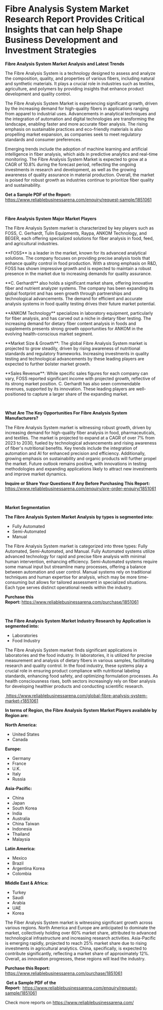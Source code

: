 <p><h1>Fibre Analysis System Market Research Report Provides Critical Insights that can help Shape Business Development and Investment Strategies</h1></p><p><strong>Fibre Analysis System Market Analysis and Latest Trends</strong></p>
<p><p>The Fibre Analysis System is a technology designed to assess and analyze the composition, quality, and properties of various fibers, including natural and synthetic materials. It plays a crucial role in industries such as textiles, agriculture, and polymers by providing insights that enhance product development and quality control. </p><p>The Fibre Analysis System Market is experiencing significant growth, driven by the increasing demand for high-quality fibers in applications ranging from apparel to industrial uses. Advancements in analytical techniques and the integration of automation and digital technologies are transforming the landscape, enabling faster and more accurate fiber analysis. The rising emphasis on sustainable practices and eco-friendly materials is also propelling market expansion, as companies seek to meet regulatory standards and consumer preferences.</p><p>Emerging trends include the adoption of machine learning and artificial intelligence in fiber analysis, which aids in predictive analytics and real-time monitoring. The Fibre Analysis System Market is expected to grow at a CAGR of 10.8% during the forecast period, reflecting the ongoing investments in research and development, as well as the growing awareness of quality assurance in material production. Overall, the market is poised for robust growth as industries continue to prioritize fiber quality and sustainability.</p></p>
<p><strong>Get a Sample PDF of the Report:&nbsp;</strong> <a href="https://www.reliablebusinessarena.com/enquiry/request-sample/1851061?utm_campaign=3457&utm_medium=2&utm_source=Github&utm_content=ia&utm_term=26032025&utm_id=fibre-analysis-system">https://www.reliablebusinessarena.com/enquiry/request-sample/1851061</a></p>
<p>&nbsp;</p>
<p><strong>Fibre Analysis System Major Market Players</strong></p>
<p><p>The Fibre Analysis System market is characterized by key players such as FOSS, C. Gerhardt, Tulin Equipments, Raypa, ANKOM Technology, and BEGER, each offering specialized solutions for fiber analysis in food, feed, and agricultural industries.</p><p>**FOSS** is a leader in the market, known for its advanced analytical solutions. The company focuses on providing precise analysis tools that enhance quality control in food production. With a strong emphasis on R&D, FOSS has shown impressive growth and is expected to maintain a robust presence in the market due to increasing demands for quality assurance.</p><p>**C. Gerhardt** also holds a significant market share, offering innovative fiber and nutrient analyzer systems. The company has been expanding its global footprint and has seen growth through partnerships and technological advancements. The demand for efficient and accurate analysis systems in food quality testing drives their future market potential.</p><p>**ANKOM Technology** specializes in laboratory equipment, particularly for fiber analysis, and has carved out a niche in dietary fiber testing. The increasing demand for dietary fiber content analysis in foods and supplements presents strong growth opportunities for ANKOM in the evolving health-conscious market segment.</p><p>**Market Size & Growth**: The global Fibre Analysis System market is projected to grow steadily, driven by rising awareness of nutritional standards and regulatory frameworks. Increasing investments in quality testing and technological advancements by these leading players are expected to further bolster market growth.</p><p>**Sales Revenue**: While specific sales figures for each company can vary, FOSS reported significant income with projected growth, reflective of its strong market position. C. Gerhardt has also seen commendable revenues, supported by its innovation. These leading players are well-positioned to capture a larger share of the expanding market.</p></p>
<p>&nbsp;</p>
<p><strong>What Are The Key Opportunities For Fibre Analysis System Manufacturers?</strong></p>
<p><p>The Fibre Analysis System market is witnessing robust growth, driven by increasing demand for high-quality fiber analysis in food, pharmaceuticals, and textiles. The market is projected to expand at a CAGR of over 7% from 2023 to 2030, fueled by technological advancements and rising awareness of fiber's nutritional benefits. Key trends include the integration of automation and AI for enhanced precision and efficiency. Additionally, growing emphasis on sustainability and organic products will further propel the market. Future outlook remains positive, with innovations in testing methodologies and expanding applications likely to attract new investments and improve market dynamics.</p></p>
<p><strong>Inquire or Share Your Questions If Any Before Purchasing This Report:</strong> <a href="https://www.reliablebusinessarena.com/enquiry/pre-order-enquiry/1851061?utm_campaign=3457&utm_medium=2&utm_source=Github&utm_content=ia&utm_term=26032025&utm_id=fibre-analysis-system">https://www.reliablebusinessarena.com/enquiry/pre-order-enquiry/1851061</a></p>
<p>&nbsp;</p>
<p><strong>Market Segmentation</strong></p>
<p><strong>The Fibre Analysis System Market Analysis by types is segmented into:</strong></p>
<p><ul><li>Fully Automated</li><li>Semi-Automated</li><li>Manual</li></ul></p>
<p><p>The Fibre Analysis System market is categorized into three types: Fully Automated, Semi-Automated, and Manual. Fully Automated systems utilize advanced technology for rapid and precise fibre analysis with minimal human intervention, enhancing efficiency. Semi-Automated systems require some manual input but streamline many processes, offering a balance between automation and user control. Manual systems rely on traditional techniques and human expertise for analysis, which may be more time-consuming but allows for tailored assessment in specialized situations. Each type serves distinct operational needs within the industry.</p></p>
<p><strong>Purchase this Report:&nbsp;</strong><a href="https://www.reliablebusinessarena.com/purchase/1851061?utm_campaign=3457&utm_medium=2&utm_source=Github&utm_content=ia&utm_term=26032025&utm_id=fibre-analysis-system">https://www.reliablebusinessarena.com/purchase/1851061</a></p>
<p>&nbsp;</p>
<p><strong>The Fibre Analysis System Market Industry Research by Application is segmented into:</strong></p>
<p><ul><li>Laboratories</li><li>Food Industry</li></ul></p>
<p><p>The Fibre Analysis System market finds significant applications in laboratories and the food industry. In laboratories, it is utilized for precise measurement and analysis of dietary fibers in various samples, facilitating research and quality control. In the food industry, these systems play a crucial role in ensuring product compliance with nutritional labeling standards, enhancing food safety, and optimizing formulation processes. As health consciousness rises, both sectors increasingly rely on fiber analysis for developing healthier products and conducting scientific research.</p></p>
<p><a href="https://www.reliablebusinessarena.com/global-fibre-analysis-system-market-r1851061?utm_campaign=3457&utm_medium=2&utm_source=Github&utm_content=ia&utm_term=26032025&utm_id=fibre-analysis-system">&nbsp;https://www.reliablebusinessarena.com/global-fibre-analysis-system-market-r1851061</a></p>
<p><strong>In terms of Region, the Fibre Analysis System Market Players available by Region are:</strong></p>
<p>
    <p> <strong> North America: </strong>
        <ul>
            <li>United States</li>
            <li>Canada</li>
        </ul>
        </p> 
    <p> <strong> Europe: </strong>
        <ul>
            <li>Germany</li>
            <li>France</li>
            <li>U.K.</li>
            <li>Italy</li>
            <li>Russia</li>
        </ul>
        </p> 
    <p> <strong> Asia-Pacific: </strong>
        <ul>
            <li>China</li>
            <li>Japan</li>
            <li>South Korea</li>
            <li>India</li>
            <li>Australia</li>
            <li>China Taiwan</li>
            <li>Indonesia</li>
            <li>Thailand</li>
            <li>Malaysia</li>
        </ul>
        </p> 
    <p> <strong> Latin America: </strong>
        <ul>
            <li>Mexico</li>
            <li>Brazil</li>
            <li>Argentina Korea</li>
            <li>Colombia</li>
        </ul>
        </p> 
    <p> <strong> Middle East & Africa: </strong>
        <ul>
            <li>Turkey</li>
            <li>Saudi</li>
            <li>Arabia</li>
            <li>UAE</li>
            <li>Korea</li>
        </ul>
    </p>
    </p>
<p><p>The Fiber Analysis System market is witnessing significant growth across various regions. North America and Europe are anticipated to dominate the market, collectively holding over 60% market share, attributed to advanced technological infrastructure and increasing research activities. Asia-Pacific is emerging rapidly, projected to reach 25% market share due to rising investments in agricultural analytics. China, specifically, is expected to contribute significantly, reflecting a market share of approximately 12%. Overall, as innovation progresses, these regions will lead the industry.</p></p>
<p><strong>Purchase this Report: </strong><a href="https://www.reliablebusinessarena.com/purchase/1851061?utm_campaign=3457&utm_medium=2&utm_source=Github&utm_content=ia&utm_term=26032025&utm_id=fibre-analysis-system">https://www.reliablebusinessarena.com/purchase/1851061</a></p>
<p>&nbsp;<strong>Get a Sample PDF of the Report:&nbsp;&nbsp;</strong><a href="https://www.reliablebusinessarena.com/enquiry/request-sample/1851061?utm_campaign=3457&utm_medium=2&utm_source=Github&utm_content=ia&utm_term=26032025&utm_id=fibre-analysis-system">https://www.reliablebusinessarena.com/enquiry/request-sample/1851061</a></p>
<p><strong></strong></p>
<p>Check more reports on <a href="https://www.reliablebusinessarena.com/?utm_campaign=3457&utm_medium=2&utm_source=Github&utm_content=ia&utm_term=26032025&utm_id=fibre-analysis-system">https://www.reliablebusinessarena.com/</a></p>